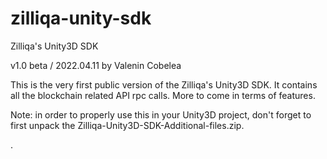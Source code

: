 # zilliqa-unity-sdk
Zilliqa's Unity3D SDK

v1.0 beta / 2022.04.11
by Valenin Cobelea

This is the very first public version of the Zilliqa's Unity3D SDK.
It contains all the blockchain related API rpc calls.
More to come in terms of features.

Note: in order to properly use this in your Unity3D project,
don't forget to first unpack the Zilliqa-Unity3D-SDK-Additional-files.zip.

.

